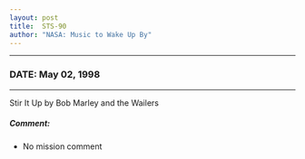 ```yaml
---
layout: post
title:  STS-90
author: "NASA: Music to Wake Up By"
---
```


----
### DATE: May 02, 1998
----
Stir It Up by Bob Marley and the Wailers

##### Comment:
* No mission comment
